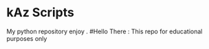 # kAz Scripts 
My python repository enjoy . 
#Hello There : 
This repo for educational purposes only
